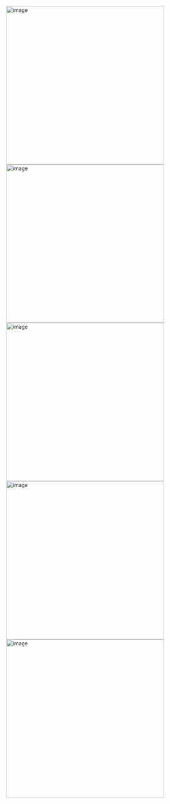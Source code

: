 <img width="426" alt="image" src="https://github.com/guraygul/ListApp5/assets/58820744/d855a365-13f6-45e9-a0c6-dfd92c57cea2">
<img width="426" alt="image" src="https://github.com/guraygul/ListApp5/assets/58820744/6404c952-7f0e-4950-9120-19f850bd5a6b">
<img width="426" alt="image" src="https://github.com/guraygul/ListApp5/assets/58820744/7124371d-ac50-498f-a11e-a21707700969">
<img width="426" alt="image" src="https://github.com/guraygul/ListApp5/assets/58820744/768b1a56-7a35-4513-bef2-1e57e62b4789">
<img width="426" alt="image" src="https://github.com/guraygul/ListApp5/assets/58820744/ac71b23b-a3e6-4149-be50-bc96ea05c518">
